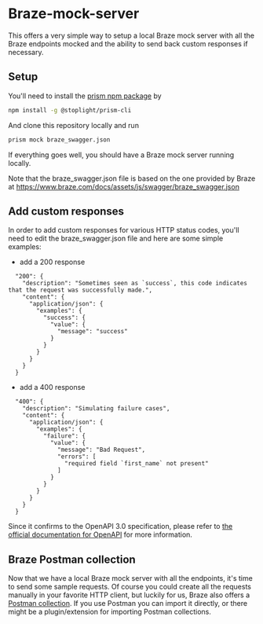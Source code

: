 # Braze-mock-server

This offers a very simple way to setup a local Braze mock server with all the Braze endpoints mocked and the ability to send back custom responses if necessary.

## Setup

You'll need to install the [prism npm package](https://meta.stoplight.io/docs/prism/README.md) by

```bash
npm install -g @stoplight/prism-cli
```

And clone this repository locally and run

```bash
prism mock braze_swagger.json
```

If everything goes well, you should have a Braze mock server running locally.

Note that the braze_swagger.json file is based on the one provided by Braze at https://www.braze.com/docs/assets/js/swagger/braze_swagger.json

## Add custom responses

In order to add custom responses for various HTTP status codes, you'll need to edit the braze_swagger.json file and here are some simple examples:

* add a 200 response
```
  "200": {
    "description": "Sometimes seen as `success`, this code indicates that the request was successfully made.",
    "content": {
      "application/json": {
        "examples": {
          "success": {
            "value": {
              "message": "success"
            }
          }
        }
      }
    }
  }
```
* add a 400 response
```
  "400": {
    "description": "Simulating failure cases",
    "content": {
      "application/json": {
        "examples": {
          "failure": {
            "value": {
              "message": "Bad Request",
              "errors": [
                "required field `first_name` not present"
              ]
            }
          }
        }
      }
    }
  }
```

Since it confirms to the OpenAPI 3.0 specification, please refer to [the official documentation for OpenAPI](https://swagger.io/docs/specification/describing-responses/) for more information.

## Braze Postman collection

Now that we have a local Braze mock server with all the endpoints, it's time to send some sample requests. Of course you could create all the requests manually in your favorite HTTP client, but luckily for us, Braze also offers a [Postman collection](https://app.getpostman.com/api/collections/29baa41d7ba930673ef0). If you use Postman you can import it directly, or there might be a plugin/extension for importing Postman collections.
